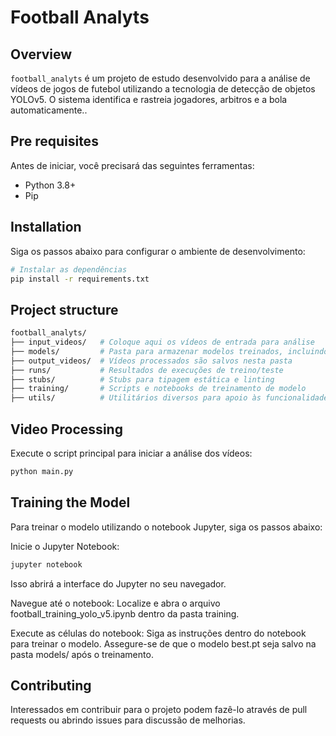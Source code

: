 # Football Analyts

## Overview

`football_analyts` é um projeto de estudo desenvolvido para a análise de vídeos de jogos de futebol utilizando a tecnologia de detecção de objetos YOLOv5. O sistema identifica e rastreia jogadores, arbitros e a bola automaticamente..

##  

## Pre requisites

Antes de iniciar, você precisará das seguintes ferramentas:
- Python 3.8+
- Pip

## Installation

Siga os passos abaixo para configurar o ambiente de desenvolvimento:

```bash
# Instalar as dependências
pip install -r requirements.txt
````

## Project structure
```bash
football_analyts/
├── input_videos/   # Coloque aqui os vídeos de entrada para análise
├── models/         # Pasta para armazenar modelos treinados, incluindo best.pt
├── output_videos/  # Vídeos processados são salvos nesta pasta
├── runs/           # Resultados de execuções de treino/teste
├── stubs/          # Stubs para tipagem estática e linting
├── training/       # Scripts e notebooks de treinamento de modelo
├── utils/          # Utilitários diversos para apoio às funcionalidades do projeto
````

## Video Processing
Execute o script principal para iniciar a análise dos vídeos:
```bash
python main.py
````

## Training the Model
Para treinar o modelo utilizando o notebook Jupyter, siga os passos abaixo:

Inicie o Jupyter Notebook:
````bash
jupyter notebook
````

Isso abrirá a interface do Jupyter no seu navegador.

Navegue até o notebook: Localize e abra o arquivo football_training_yolo_v5.ipynb dentro da pasta training.

Execute as células do notebook: Siga as instruções dentro do notebook para treinar o modelo. Assegure-se de que o modelo best.pt seja salvo na pasta models/ após o treinamento.

## Contributing
Interessados em contribuir para o projeto podem fazê-lo através de pull requests ou abrindo issues para discussão de melhorias.


